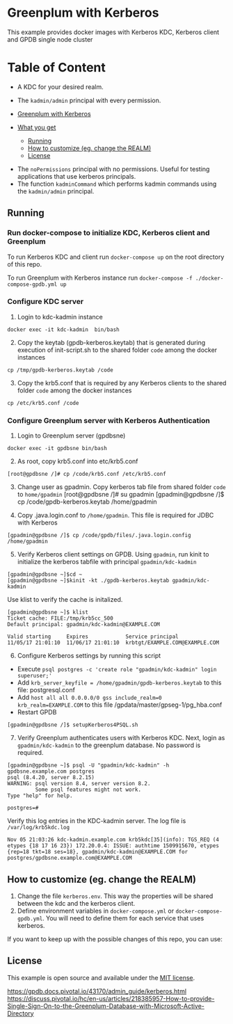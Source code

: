 # Greenplum with Kerberos
This example provides docker images with Kerberos KDC, Kerberos client and GPDB single node cluster

# Table of Content

 - A KDC for your desired realm.
 - The `kadmin/admin` principal with every permission.<!-- TOC depthFrom:1 depthTo:6 withLinks:1 updateOnSave:1 orderedList:0 -->

- [Greenplum with Kerberos](#greenplum-with-kerberos)
- [What you get](#what-you-get)
	- [Running](#running)
	- [How to customize (eg. change the REALM)](#how-to-customize-eg-change-the-realm)
	- [License](#license)

<!-- /TOC -->
 - The `noPermissions` principal with no permissions. Useful for testing applications that use kerberos principals.
 - The function `kadminCommand` which performs kadmin commands using the `kadmin/admin` principal.

## Running

### Run docker-compose to initialize KDC, Kerberos client and Greenplum
To run Kerberos KDC and client
run `docker-compose up` on the root directory of this repo.

To run Greenplum with Kerberos instance
run `docker-compose -f ./docker-compose-gpdb.yml up `

### Configure KDC server
1. Login to kdc-kadmin instance
```
docker exec -it kdc-kadmin  bin/bash
```
2. Copy the keytab (gpdb-kerberos.keytab) that is generated during execution of init-script.sh to the shared folder `code` among the docker instances
```
cp /tmp/gpdb-kerberos.keytab /code
```
3. Copy the krb5.conf that is required by any Kerberos clients to the shared folder `code` among the docker instances
```
cp /etc/krb5.conf /code
```

### Configure Greenplum server with Kerberos Authentication
1. Login to Greenplum server (gpdbsne)
```
docker exec -it gpdbsne bin/bash
```
2.  As root, copy krb5.conf into etc/krb5.conf
```
[root@gpdbsne /]# cp /code/krb5.conf /etc/krb5.conf
```

3. Change user as gpadmin. Copy kerberos tab file from shared folder `code` to `home/gpadmin`
[root@gpdbsne /]# su gpadmin
[gpadmin@gpdbsne /]$ cp /code/gpdb-kerberos.keytab  /home/gpadmin

4. Copy .java.login.conf to `/home/gpadmin`. This file is required for JDBC with Kerberos
```
[gpadmin@gpdbsne /]$ cp /code/gpdb/files/.java.login.config /home/gpadmin
```
5. Verify Kerberos client settings on GPDB.  Using `gpadmin`, run kinit to initialize the kerberos tabfile with principal `gpadmin/kdc-kadmin`

```
[gpadmin@gpdbsne ~]$cd ~
[gpadmin@gpdbsne ~]$kinit -kt ./gpdb-kerberos.keytab gpadmin/kdc-kadmin
```

Use klist to verify the cache is initalized.
```
[gpadmin@gpdbsne ~]$ klist
Ticket cache: FILE:/tmp/krb5cc_500
Default principal: gpadmin/kdc-kadmin@EXAMPLE.COM

Valid starting     Expires            Service principal
11/05/17 21:01:10  11/06/17 21:01:10  krbtgt/EXAMPLE.COM@EXAMPLE.COM
```
6. Configure Kerberos settings by running this script
- Execute `psql postgres -c 'create role "gpadmin/kdc-kadmin" login superuser;'`
- Add `krb_server_keyfile = /home/gpadmin/gpdb-kerberos.keytab` to this file: postgresql.conf
- Add `host all all 0.0.0.0/0 gss include_realm=0 krb_realm=EXAMPLE.COM` to this file  /gpdata/master/gpseg-1/pg_hba.conf
- Restart GPDB
```
[gpadmin@gpdbsne /]$ setupKerberos4PSQL.sh
```

7. Verify Greenplum authenticates users with Kerberos KDC.
Next, login as `gpadmin/kdc-kadmin` to the greenplum database. No password is required.

```
[gpadmin@gpdbsne ~]$ psql -U "gpadmin/kdc-kadmin" -h gpdbsne.example.com postgres
psql (8.4.20, server 8.2.15)
WARNING: psql version 8.4, server version 8.2.
         Some psql features might not work.
Type "help" for help.

postgres=#
```
Verify this log entries in the KDC-kadmin server. The log file is `/var/log/krb5kdc.log`
```
Nov 05 21:03:26 kdc-kadmin.example.com krb5kdc[35](info): TGS_REQ (4 etypes {18 17 16 23}) 172.20.0.4: ISSUE: authtime 1509915670, etypes {rep=18 tkt=18 ses=18}, gpadmin/kdc-kadmin@EXAMPLE.COM for postgres/gpdbsne.example.com@EXAMPLE.COM
```
## How to customize (eg. change the REALM)
 1. Change the file `kerberos.env`. This way the properties will be shared between the kdc and the kerberos client.
 2. Define environment variables in `docker-compose.yml` or `docker-compose-gpdb.yml`. You will need to define them for each service that uses kerberos.


If you want to keep up with the possible changes of this repo, you can use:


## License
This example is open source and available under the [MIT license](LICENSE).


https://gpdb.docs.pivotal.io/43170/admin_guide/kerberos.html
https://discuss.pivotal.io/hc/en-us/articles/218385957-How-to-provide-Single-Sign-On-to-the-Greenplum-Database-with-Microsoft-Active-Directory
